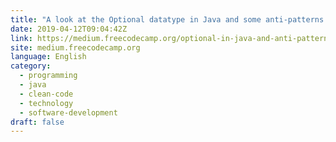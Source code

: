 ```yaml
---
title: "A look at the Optional datatype in Java and some anti-patterns when using it"
date: 2019-04-12T09:04:42Z
link: https://medium.freecodecamp.org/optional-in-java-and-anti-patterns-using-it-7d87038362ba?source=rss----336d898217ee---4
site: medium.freecodecamp.org
language: English
category:
  - programming
  - java
  - clean-code
  - technology
  - software-development
draft: false
---
```

